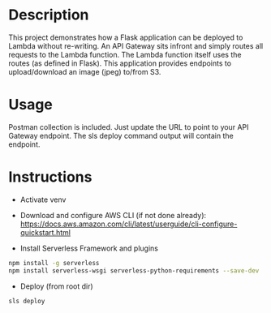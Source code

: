 # Description

This project demonstrates how a Flask application can be deployed to Lambda without re-writing. An API Gateway sits infront and simply routes all requests to the Lambda function. The Lambda function itself uses the routes (as defined in Flask). This application provides endpoints to upload/download an image (jpeg) to/from S3.

# Usage

Postman collection is included. Just update the URL to point to your API Gateway endpoint. The sls deploy command output will contain the endpoint.

# Instructions

- Activate venv

- Download and configure AWS CLI (if not done already): 
https://docs.aws.amazon.com/cli/latest/userguide/cli-configure-quickstart.html

- Install Serverless Framework and plugins

```bash
npm install -g serverless
npm install serverless-wsgi serverless-python-requirements --save-dev
```

- Deploy (from root dir)

```bash
sls deploy
```
